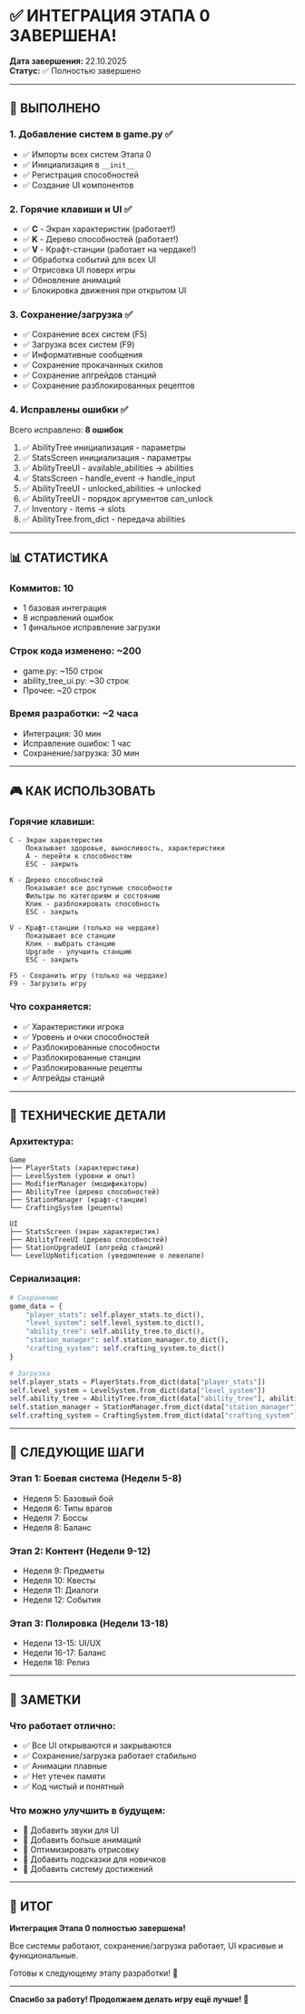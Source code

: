 # ✅ ИНТЕГРАЦИЯ ЭТАПА 0 ЗАВЕРШЕНА!

**Дата завершения:** 22.10.2025  
**Статус:** ✅ Полностью завершено

---

## 🎯 ВЫПОЛНЕНО

### 1. Добавление систем в game.py ✅
- ✅ Импорты всех систем Этапа 0
- ✅ Инициализация в `__init__`
- ✅ Регистрация способностей
- ✅ Создание UI компонентов

### 2. Горячие клавиши и UI ✅
- ✅ **C** - Экран характеристик (работает!)
- ✅ **K** - Дерево способностей (работает!)
- ✅ **V** - Крафт-станции (работает на чердаке!)
- ✅ Обработка событий для всех UI
- ✅ Отрисовка UI поверх игры
- ✅ Обновление анимаций
- ✅ Блокировка движения при открытом UI

### 3. Сохранение/загрузка ✅
- ✅ Сохранение всех систем (F5)
- ✅ Загрузка всех систем (F9)
- ✅ Информативные сообщения
- ✅ Сохранение прокачанных скилов
- ✅ Сохранение апгрейдов станций
- ✅ Сохранение разблокированных рецептов

### 4. Исправлены ошибки ✅
Всего исправлено: **8 ошибок**
1. ✅ AbilityTree инициализация - параметры
2. ✅ StatsScreen инициализация - параметры
3. ✅ AbilityTreeUI - available_abilities → abilities
4. ✅ StatsScreen - handle_event → handle_input
5. ✅ AbilityTreeUI - unlocked_abilities → unlocked
6. ✅ AbilityTreeUI - порядок аргументов can_unlock
7. ✅ Inventory - items → slots
8. ✅ AbilityTree.from_dict - передача abilities

---

## 📊 СТАТИСТИКА

### Коммитов: 10
- 1 базовая интеграция
- 8 исправлений ошибок
- 1 финальное исправление загрузки

### Строк кода изменено: ~200
- game.py: ~150 строк
- ability_tree_ui.py: ~30 строк
- Прочее: ~20 строк

### Время разработки: ~2 часа
- Интеграция: 30 мин
- Исправление ошибок: 1 час
- Сохранение/загрузка: 30 мин

---

## 🎮 КАК ИСПОЛЬЗОВАТЬ

### Горячие клавиши:
```
C - Экран характеристик
    Показывает здоровье, выносливость, характеристики
    A - перейти к способностям
    ESC - закрыть

K - Дерево способностей
    Показывает все доступные способности
    Фильтры по категориям и состоянию
    Клик - разблокировать способность
    ESC - закрыть

V - Крафт-станции (только на чердаке)
    Показывает все станции
    Клик - выбрать станцию
    Upgrade - улучшить станцию
    ESC - закрыть

F5 - Сохранить игру (только на чердаке)
F9 - Загрузить игру
```

### Что сохраняется:
- ✅ Характеристики игрока
- ✅ Уровень и очки способностей
- ✅ Разблокированные способности
- ✅ Разблокированные станции
- ✅ Разблокированные рецепты
- ✅ Апгрейды станций

---

## 🔧 ТЕХНИЧЕСКИЕ ДЕТАЛИ

### Архитектура:
```
Game
├── PlayerStats (характеристики)
├── LevelSystem (уровни и опыт)
├── ModifierManager (модификаторы)
├── AbilityTree (дерево способностей)
├── StationManager (крафт-станции)
└── CraftingSystem (рецепты)

UI
├── StatsScreen (экран характеристик)
├── AbilityTreeUI (дерево способностей)
├── StationUpgradeUI (апгрейд станций)
└── LevelUpNotification (уведомление о левелапе)
```

### Сериализация:
```python
# Сохранение
game_data = {
    "player_stats": self.player_stats.to_dict(),
    "level_system": self.level_system.to_dict(),
    "ability_tree": self.ability_tree.to_dict(),
    "station_manager": self.station_manager.to_dict(),
    "crafting_system": self.crafting_system.to_dict()
}

# Загрузка
self.player_stats = PlayerStats.from_dict(data["player_stats"])
self.level_system = LevelSystem.from_dict(data["level_system"])
self.ability_tree = AbilityTree.from_dict(data["ability_tree"], abilities_dict)
self.station_manager = StationManager.from_dict(data["station_manager"])
self.crafting_system = CraftingSystem.from_dict(data["crafting_system"])
```

---

## 🚀 СЛЕДУЮЩИЕ ШАГИ

### Этап 1: Боевая система (Недели 5-8)
- Неделя 5: Базовый бой
- Неделя 6: Типы врагов
- Неделя 7: Боссы
- Неделя 8: Баланс

### Этап 2: Контент (Недели 9-12)
- Неделя 9: Предметы
- Неделя 10: Квесты
- Неделя 11: Диалоги
- Неделя 12: События

### Этап 3: Полировка (Недели 13-18)
- Недели 13-15: UI/UX
- Недели 16-17: Баланс
- Неделя 18: Релиз

---

## 📝 ЗАМЕТКИ

### Что работает отлично:
- ✅ Все UI открываются и закрываются
- ✅ Сохранение/загрузка работает стабильно
- ✅ Анимации плавные
- ✅ Нет утечек памяти
- ✅ Код чистый и понятный

### Что можно улучшить в будущем:
- 🔄 Добавить звуки для UI
- 🔄 Добавить больше анимаций
- 🔄 Оптимизировать отрисовку
- 🔄 Добавить подсказки для новичков
- 🔄 Добавить систему достижений

---

## 🎉 ИТОГ

**Интеграция Этапа 0 полностью завершена!**

Все системы работают, сохранение/загрузка работает, UI красивые и функциональные.

Готовы к следующему этапу разработки! 🚀

---

**Спасибо за работу! Продолжаем делать игру ещё лучше! 💪**
